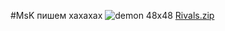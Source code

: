 #MsK
пишем хахахах
![demon 48x48](https://user-images.githubusercontent.com/116561169/230736303-3681c979-d8fd-4437-a521-fb5b78da509b.png)
[Rivals.zip](https://github.com/MsKat04/MsK/files/11183914/Rivals.zip)

